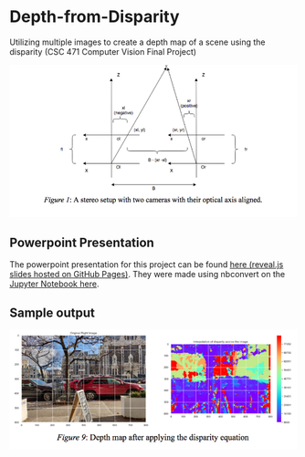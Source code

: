 # Depth-from-Disparity
Utilizing multiple images to create a depth map of a scene using the disparity (CSC 471 Computer Vision Final Project)

<center><img src="https://raw.githubusercontent.com/PooneetThaper/Depth-from-Disparity/master/images/readme/Disparity.png"/></center>

## Powerpoint Presentation
The powerpoint presentation for this project can be found [here (reveal.js slides hosted on GitHub Pages)](https://pooneetthaper.github.io/Depth-from-Disparity/). They were made using nbconvert on the [Jupyter Notebook here](https://github.com/PooneetThaper/Depth-from-Disparity/blob/master/src/Depth%20from%20Disparity.ipynb).

## Sample output
<center><img src="https://raw.githubusercontent.com/PooneetThaper/Depth-from-Disparity/master/images/readme/Depth_map.png"/></center>
